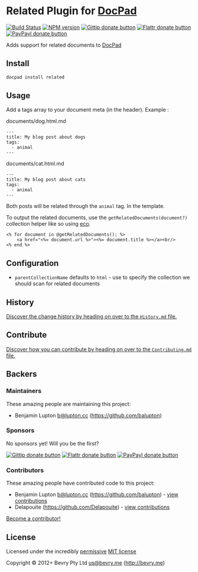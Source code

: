 # Related Plugin for [DocPad](https://docpad.org)

<!-- BADGES/ -->

[![Build Status](http://img.shields.io/travis-ci/docpad/docpad-plugin-related.png?branch=master)](http://travis-ci.org/docpad/docpad-plugin-related "Check this project's build status on TravisCI")
[![NPM version](http://badge.fury.io/js/docpad-plugin-related.png)](https://npmjs.org/package/docpad-plugin-related "View this project on NPM")
[![Gittip donate button](http://img.shields.io/gittip/bevry.png)](https://www.gittip.com/bevry/ "Donate weekly to this project using Gittip")
[![Flattr donate button](http://img.shields.io/flattr/donate.png?color=yellow)](http://flattr.com/thing/344188/balupton-on-Flattr "Donate monthly to this project using Flattr")
[![PayPayl donate button](http://img.shields.io/paypal/donate.png?color=yellow)](https://www.paypal.com/cgi-bin/webscr?cmd=_s-xclick&hosted_button_id=QB8GQPZAH84N6 "Donate once-off to this project using Paypal")

<!-- /BADGES -->


Adds support for related documents to [DocPad](https://docpad.org)


## Install

``` bash
docpad install related
```

## Usage

Add a tags array to your document meta (in the header). Example :

documents/dog.html.md

```
---
title: My blog post about dogs
tags:
  - animal
---
```

documents/cat.html.md

```
---
title: My blog post about cats
tags:
  - animal
---
```

Both posts will be related through the `animal` tag. In the template.

To output the related documents, use the `getRelatedDocuments(document?)` collection helper like so using [eco](http://docpad.org/p/eco).

```
<% for document in @getRelatedDocuments(): %>
	<a href="<%= document.url %>"><%= document.title %></a><br/>
<% end %>
```


## Configuration

- `parentCollectionName` defaults to `html` - use to specify the collection we should scan for related documents


<!-- HISTORY/ -->

## History
[Discover the change history by heading on over to the `History.md` file.](https://github.com/docpad/docpad-plugin-related/blob/master/History.md#files)

<!-- /HISTORY -->


<!-- CONTRIBUTE/ -->

## Contribute

[Discover how you can contribute by heading on over to the `Contributing.md` file.](https://github.com/docpad/docpad-plugin-related/blob/master/Contributing.md#files)

<!-- /CONTRIBUTE -->


<!-- BACKERS/ -->

## Backers

### Maintainers

These amazing people are maintaining this project:

- Benjamin Lupton <b@lupton.cc> (https://github.com/balupton)

### Sponsors

No sponsors yet! Will you be the first?

[![Gittip donate button](http://img.shields.io/gittip/bevry.png)](https://www.gittip.com/bevry/ "Donate weekly to this project using Gittip")
[![Flattr donate button](http://img.shields.io/flattr/donate.png?color=yellow)](http://flattr.com/thing/344188/balupton-on-Flattr "Donate monthly to this project using Flattr")
[![PayPayl donate button](http://img.shields.io/paypal/donate.png?color=yellow)](https://www.paypal.com/cgi-bin/webscr?cmd=_s-xclick&hosted_button_id=QB8GQPZAH84N6 "Donate once-off to this project using Paypal")

### Contributors

These amazing people have contributed code to this project:

- Benjamin Lupton <b@lupton.cc> (https://github.com/balupton) - [view contributions](https://github.com/docpad/docpad-plugin-related/commits?author=balupton)
- Delapouite (https://github.com/Delapouite) - [view contributions](https://github.com/docpad/docpad-plugin-related/commits?author=Delapouite)

[Become a contributor!](https://github.com/docpad/docpad-plugin-related/blob/master/Contributing.md#files)

<!-- /BACKERS -->


<!-- LICENSE/ -->

## License

Licensed under the incredibly [permissive](http://en.wikipedia.org/wiki/Permissive_free_software_licence) [MIT license](http://creativecommons.org/licenses/MIT/)

Copyright &copy; 2012+ Bevry Pty Ltd <us@bevry.me> (http://bevry.me)

<!-- /LICENSE -->


